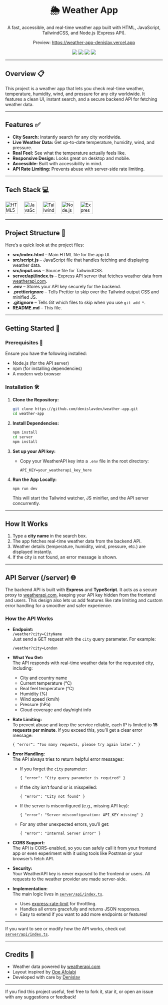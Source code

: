 <div align="center">
  <h1>🌦️ Weather App</h1>
  <p>A fast, accessible, and real-time weather app built with HTML, JavaScript, TailwindCSS, and Node.js (Express API).</p>
  <p>
    <p>Preview: <a href="https://weather-app-denislav.vercel.app">https://weather-app-denislav.vercel.app</a></p>
  </p>
  <img src="https://img.shields.io/badge/TailwindCSS-v4-06B6D4?style=for-the-badge&logo=tailwindcss&logoColor=white" />
  <img src="https://img.shields.io/badge/JavaScript-ES6-F7DF1E?style=for-the-badge&logo=javascript&logoColor=black" />
  <img src="https://img.shields.io/badge/Express.js-API-000000?style=for-the-badge&logo=express&logoColor=white" />
  <img src="https://img.shields.io/badge/Made%20with%20❤️-FF6F61?style=for-the-badge" />
</div>

---

## Overview 📋

This project is a weather app that lets you check real-time weather, temperature, humidity, wind, and pressure for any city worldwide. It features a clean UI, instant search, and a secure backend API for fetching weather data.

---

## Features ✅

- **City Search:** Instantly search for any city worldwide.
- **Live Weather Data:** Get up-to-date temperature, humidity, wind, and pressure.
- **Real Feel:** See what the temperature actually feels like.
- **Responsive Design:** Looks great on desktop and mobile.
- **Accessible:** Built with accessibility in mind.
- **API Rate Limiting:** Prevents abuse with server-side rate limiting.

---

## Tech Stack 💻

<div align="left">
  <img src="https://cdn.jsdelivr.net/gh/devicons/devicon/icons/html5/html5-original.svg" height="40" alt="HTML5 logo" />
  <img width="12" />
  <img src="https://cdn.jsdelivr.net/gh/devicons/devicon/icons/javascript/javascript-original.svg" height="40" alt="JavaScript logo" />
  <img width="12" />
  <img src="https://cdn.simpleicons.org/tailwindcss/06B6D4" height="40" alt="TailwindCSS logo" />
  <img width="12" />
  <img src="https://cdn.jsdelivr.net/gh/devicons/devicon/icons/nodejs/nodejs-original.svg" height="40" alt="Node.js logo" />
  <img width="12" />
  <img src="https://cdn.jsdelivr.net/gh/devicons/devicon/icons/express/express-original.svg" height="40" alt="Express logo" />
</div>

---

## Project Structure 📂

Here’s a quick look at the project files:

- **src/index.html** – Main HTML file for the app UI.
- **src/script.js** – JavaScript file that handles fetching and displaying weather data.
- **src/input.css** – Source file for TailwindCSS.
- **server/api/index.ts** – Express API server that fetches weather data from [weatherapi.com](https://www.weatherapi.com/).
- **.env** – Stores your API key securely for the backend.
- **.prettierignore** – Tells Prettier to skip over the Tailwind output CSS and minified JS.
- **.gitignore** – Tells Git which files to skip when you use `git add *`.
- **README.md** – This file.

---

## Getting Started 🚀

### Prerequisites 🔧

Ensure you have the following installed:

- Node.js (for the API server)
- npm (for installing dependencies)
- A modern web browser

### Installation 🛠️

1. **Clone the Repository:**

   ```bash
   git clone https://github.com/denislavdev/weather-app.git
   cd weather-app
   ```

2. **Install Dependencies:**

   ```bash
   npm install
   cd server
   npm install
   ```

3. **Set up your API key:**

   - Copy your WeatherAPI key into a `.env` file in the root directory:
     ```
     API_KEY=your_weatherapi_key_here
     ```

4. **Run the App Locally:**

   ```bash
   npm run dev
   ```

   This will start the Tailwind watcher, JS minifier, and the API server concurrently.

---

## How It Works

1. Type a **city name** in the search box.
2. The app fetches real-time weather data from the backend API.
3. Weather details (temperature, humidity, wind, pressure, etc.) are displayed instantly.
4. If the city is not found, an error message is shown.

---

## API Server (/server) 🌐

The backend API is built with **Express** and **TypeScript**. It acts as a secure proxy to [weatherapi.com](https://www.weatherapi.com/), keeping your API key hidden from the frontend and users. This design also lets us add features like rate limiting and custom error handling for a smoother and safer experience.

### How the API Works

- **Endpoint:**  
  `/weather?city=CityName`  
  Just send a GET request with the `city` query parameter. For example:

  ```
  /weather?city=London
  ```

- **What You Get:**  
  The API responds with real-time weather data for the requested city, including:

  - City and country name
  - Current temperature (°C)
  - Real feel temperature (°C)
  - Humidity (%)
  - Wind speed (km/h)
  - Pressure (hPa)
  - Cloud coverage and day/night info

- **Rate Limiting:**  
  To prevent abuse and keep the service reliable, each IP is limited to **15 requests per minute**. If you exceed this, you’ll get a clear error message:

  ```
  { "error": "Too many requests, please try again later." }
  ```

- **Error Handling:**  
  The API always tries to return helpful error messages:

  - If you forget the `city` parameter:
    ```
    { "error": "City query parameter is required" }
    ```
  - If the city isn’t found or is misspelled:
    ```
    { "error": "City not found" }
    ```
  - If the server is misconfigured (e.g., missing API key):
    ```
    { "error": "Server misconfiguration: API_KEY missing" }
    ```
  - For any other unexpected errors, you’ll get:
    ```
    { "error": "Internal Server Error" }
    ```

- **CORS Support:**  
  The API is CORS-enabled, so you can safely call it from your frontend app or even experiment with it using tools like Postman or your browser’s fetch API.

- **Security:**  
  Your WeatherAPI key is never exposed to the frontend or users. All requests to the weather provider are made server-side.

- **Implementation:**  
  The main logic lives in [`server/api/index.ts`](server/api/index.ts).
  - Uses [express-rate-limit](https://www.npmjs.com/package/express-rate-limit) for throttling.
  - Handles all errors gracefully and returns JSON responses.
  - Easy to extend if you want to add more endpoints or features!

---

If you want to see or modify how the API works, check out [`server/api/index.ts`](server/api/index.ts).

---

## Credits 🙏

- Weather data powered by [weatherapi.com](https://www.weatherapi.com/)
- Layout inspired by [Ope Afolabi](https://www.youtube.com/@opeafolabi)
- Developed with care by [Denislav](https://github.com/denislavdev)

---

If you find this project useful, feel free to fork it, star it, or open an issue with any suggestions or feedback!
